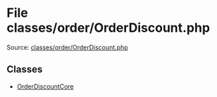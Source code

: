 File classes/order/OrderDiscount.php
=========

Source: [classes/order/OrderDiscount.php](https://github.com/PrestaShop/PrestaShop/blob/1.6.1.3/classes/order/OrderDiscount.php)


Classes
-------

* [OrderDiscountCore](class.OrderDiscountCore.md)

